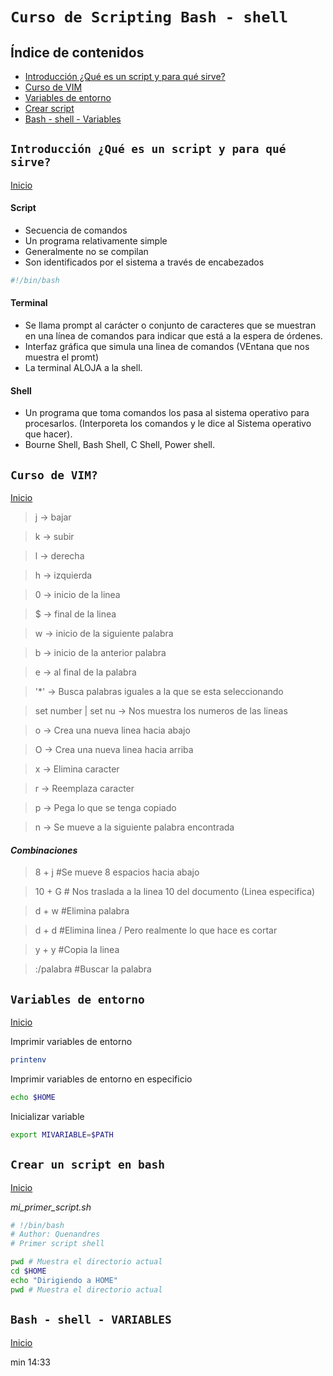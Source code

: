 # `Curso de Scripting Bash - shell`
<a id="item"></a>

## Índice de contenidos
* [Introducción ¿Qué es un script y para qué sirve?](#item1)
* [Curso de VIM](#item2)
* [Variables de entorno](#item3)
* [Crear script](#item4)
* [Bash - shell - Variables](#item5)

<a id="item1"></a>

## `Introducción ¿Qué es un script y para qué sirve?`
[Inicio](#item)

#### Script
- Secuencia de comandos
- Un programa relativamente simple
- Generalmente no se compilan
- Son identificados por el sistema a través de encabezados
```bash
#!/bin/bash
```

#### Terminal
- Se llama prompt al carácter o conjunto de caracteres que se muestran en una línea de comandos para indicar que está a la espera de órdenes.
- Interfaz gráfica que simula una linea de comandos (VEntana que nos muestra el promt)
- La terminal ALOJA a la shell.

#### Shell
- Un programa que toma comandos los pasa al sistema operativo para procesarlos. (Interporeta los comandos y le dice al Sistema operativo que hacer).
- Bourne Shell, Bash Shell, C Shell, Power shell.

<a id="item2"></a>

## `Curso de VIM?`
[Inicio](#item)

> j -> bajar

> k -> subir

> l -> derecha

> h -> izquierda

> 0 -> inicio de la linea

> $ -> final de la linea

> w -> inicio de la siguiente palabra

> b -> inicio de la anterior palabra

> e -> al final de la palabra

> '*' -> Busca palabras iguales a la que se esta seleccionando

> set number | set nu -> Nos muestra los numeros de las lineas 

> o -> Crea una nueva linea hacia abajo

> O -> Crea una nueva linea hacia arriba

> x -> Elimina caracter 

> r -> Reemplaza caracter

> p -> Pega lo que se tenga copiado

> n -> Se mueve a la siguiente palabra encontrada

#### *Combinaciones*

> 8 + j #Se mueve 8 espacios hacia abajo

> 10 + G # Nos traslada a la linea 10 del documento (Linea especifica)

> d + w #Elimina palabra

> d + d #Elimina linea / Pero realmente lo que hace es cortar

> y + y #Copia la linea

> :/palabra #Buscar la palabra

<a id="item3"></a>

## `Variables de entorno`
[Inicio](#item)

Imprimir variables de entorno
```bash
printenv
```

Imprimir variables de entorno en especificio
```bash
echo $HOME
```
Inicializar variable
```bash
export MIVARIABLE=$PATH
```

<a id="item4"></a>

## `Crear un script en bash`
[Inicio](#item)

_mi_primer_script.sh_

```sh
# !/bin/bash
# Author: Quenandres
# Primer script shell

pwd # Muestra el directorio actual
cd $HOME
echo "Dirigiendo a HOME"
pwd # Muestra el directorio actual
```

<a id="item5"></a>

## `Bash - shell - VARIABLES`
[Inicio](#item)
 

min 14:33